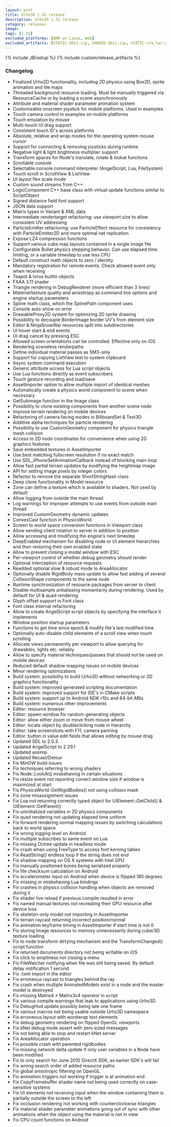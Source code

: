 ```yaml
---
layout: post
title: Urho3D 1.32 release
description: Urho3D 1.32 release
category: releases
image:
tags: [1.32]
excluded_platforms: [ARM on Linux, Web]
excluded_artifacts: [STATIC-3D11.zip, SHARED-3D11.zip, STATIC-v7a.tar.gz, STATIC-v7a.rpm, STATIC-v7a.deb, SHARED-v7a.tar.gz, SHARED-v7a.rpm, SHARED-v7a.deb]
---
```

{% include JB/setup %}
{% include custom/release_artifacts %}

### Changelog
- Finalized Urho2D functionality, including 2D physics using Box2D, sprite animation and tile maps
- Threaded background resource loading. Must be manually triggered via ResourceCache or by loading a scene asynchronously
- Attribute and material shader parameter animation system
- Customizable onscreen joystick for mobile platforms. Used in examples
- Touch camera control in examples on mobile platforms
- Touch emulation by mouse
- Multi-touch UI drag support
- Consistent touch ID's across platforms
- Absolute, relative and wrap modes for the operating system mouse cursor
- Support for connecting & removing joysticks during runtime
- Negative light & light brightness multiplier support
- Transform spaces for Node's translate, rotate & lookat functions
- Scrollable console
- Selectable console command interpreter (AngelScript, Lua, FileSystem)
- Touch scroll in ScrollView & ListView
- UI layout flex scale mode
- Custom sound streams from C++
- LogicComponent C++ base class with virtual update functions similar to ScriptObject
- Signed distance field font support
- JSON data support
- Matrix types in Variant & XML data
- Intermediate rendertarget refactoring: use viewport size to allow consistent UV addressing
- ParticleEmitter refactoring: use ParticleEffect resource for consistency with ParticleEmitter2D and more optimal net replication
- Expose LZ4 compression functions
- Support various cube map layouts contained in a single image file
- Configurable Bullet physics stepping behavior. Can use elapsed time limiting, or a variable timestep to use less CPU
- Default construct math objects to zero / identity
- Mandatory registration for remote events. Check allowed event only when receiving
- Teapot & torus builtin objects
- FXAA 3.11 shader
- Triangle rendering in DebugRenderer (more efficient than 3 lines)
- Material/texture quality and anisotropy as command line options and engine startup parameters
- Spline math class, which the SplinePath component uses
- Console auto-show on error
- DrawableProxy2D system for optimizing 2D sprite drawing
- Possibility to decouple BorderImage border UV's from element size
- Editor & NinjaSnowWar resources split into subdirectories
- UI hover start & end events
- UI drag cancel by pressing ESC
- Allowed screen orientations can be controlled. Effective only on iOS
- Rendering sceneless renderpaths
- Define individual material passes as SM3-only
- Support for copying ListView text to system clipboard
- Async system command execution
- Generic attribute access for Lua script objects
- Use Lua functions directly as event subscribers
- Touch gesture recording and load/save
- AssetImporter option to allow multiple import of identical meshes
- Automatically create a physics world component to scene when necessary
- GetSubimage function in the Image class
- Possibility to clone existing components from another scene node
- Improve terrain rendering on mobile devices
- Refactoring of camera facing modes in BillboardSet & Text3D
- Additive alpha techniques for particle rendering
- Possibility to use CustomGeometry component for physics triangle mesh collision
- Access to 2D node coordinates for convenience when using 2D graphics features
- Save embedded textures in AssetImporter
- Use best matching fullscreen resolution if no exact match
- Use SDL_iPhoneSetAnimationCallback instead of blocking main loop
- Allow fast partial terrain updates by modifying the heightmap image
- API for setting image pixels by integer colors
- Refactor to remove the separate ShortStringHash class
- Deep clone functionality in Model resource
- Zone can define a texture which is available to shaders. Not used by default
- Allow logging from outside the main thread
- Log warnings for improper attempts to use events from outside main thread
- Improved CustomGeometry dynamic updates
- ConvexCast function in PhysicsWorld
- Screen to world space conversion functions in Viewport class
- Allow sending client rotation to server in addition to position
- Allow accessing and modifying the engine's next timestep
- DeepEnabled mechanism for disabling node or UI element hierarchies and then restoring their own enabled state
- Allow to prevent closing a modal window with ESC
- Per-viewport control of whether debug geometry should render
- Optional interception of resource requests
- Readded optional slow & robust mode to AreaAllocator
- Optionally disable RigidBody mass update to allow fast adding of several CollisionShape components to the same node
- Runtime synchronization of resource packages from server to client
- Disable multisample antialiasing momentarily during rendering. Used by default for UI & quad rendering
- Glyph offset support in Font class
- Font class internal refactoring
- Allow to create AngelScript script objects by specifying the interface it implements
- Window position startup parameters
- Functions to get time since epoch & modify file's last modified time
- Optionally auto-disable child elements of a scroll view when touch scrolling
- Allocate views permanently per viewport to allow querying for drawables, lights etc. reliably
- Allow to specify material techniques/passes that should not be used on mobile devices
- Reduced default shadow mapping issues on mobile devices
- Minor rendering optimizations
- Build system: possibility to build Urho3D without networking or 2D graphics functionality
- Build system: improved generated scripting documentation
- Build system: improved support for IDE's in CMake scripts
- Build system: support up to Android NDK r10c and 64-bit ABIs
- Build system: numerous other improvements
- Editor: resource browser
- Editor: spawn window for random-generating objects
- Editor: allow either zoom or move from mouse wheel
- Editor: locate object by doubleclicking node in hierarchy
- Editor: take screenshots with F11, camera panning
- Editor: button in value edit fields that allows editing by mouse drag
- Updated SDL to 2.0.3.
- Updated AngelScript to 2.29.1
- Updated assimp
- Updated Recast/Detour
- Fix MinGW build issues
- Fix techniques referring to wrong shaders
- Fix Node::LookAt() misbehaving in certain situations
- Fix resize event not reporting correct window size if window is maximized at start
- Fix PhysicsWorld::GetRigidBodies() not using collision mask
- Fix zone misassignment issues
- Fix Lua not returning correctly typed object for UIElement::GetChild() & UIElement::GetParent()
- Fix uninitialized variables in 2D physics components
- Fix quad rendering not updating elapsed time uniform
- Fix forward rendering normal mapping issues by switching calculations back to world space
- Fix wrong logging level on Android
- Fix multiple subscribes to same event on Lua
- Fix missing Octree update in headless mode
- Fix crash when using FreeType to access font kerning tables
- Fix ReadString() endless loop if the string does not end
- Fix shadow mapping on OS X systems with Intel GPU
- Fix manually positioned bones being serialized properly
- Fix file checksum calculation on Android
- Fix accelerometer input on Android when device is flipped 180 degrees
- Fix missing or misbehaving Lua bindings
- Fix crashes in physics collision handling when objects are removed during it
- Fix shader live reload if previous compile resulted in error
- Fix named manual textures not recreating their GPU resource after device loss
- Fix skeleton-only model not importing in AssetImporter
- Fix terrain raycast returning incorrect position/normal
- Fix animation keyframe timing in AssetImporter if start time is not 0
- Fix storing Image resources to memory unnecessarily during cube/3D texture loading
- Fix to node transform dirtying mechanism and the TransformChanged() script function
- Fix returned documents directory not being writable on iOS
- Fix click to emptiness not closing a menu
- Fix FileWatcher notifying when file was still being saved. By default delay notification 1 second
- Fix .txml import in the editor
- Fix erroneous raycast to triangles behind the ray
- Fix crash when multiple AnimatedModels exist in a node and the master model is destroyed
- Fix missing Matrix4 * Matrix3x4 operator in script
- Fix various compile warnings that leak to applications using Urho3D
- Fix DebugHud update possibly being late one frame
- Fix various macros not being usable outside Urho3D namespace
- Fix erroneous layout with wordwrap text elements
- Fix debug geometry rendering on flipped OpenGL viewports
- Fix kNet debug mode assert with zero sized messages
- Fix not being able to stop and restart kNet server
- Fix AreaAllocator operation
- Fix possible crash with parented rigidbodies
- Fix missing network delta update if only user variables in a Node have been modified
- Fix to only search for June 2010 DirectX SDK, as earlier SDK's will fail
- Fix wrong search order of added resource paths
- Fix global anisotropic filtering on OpenGL
- Fix animation triggers not working if trigger is at animation end
- Fix CopyFramebuffer shader name not being used correctly on case-sensitive systems
- Fix UI elements not receiving input when the window containing them is partially outside the screen to the left
- Fix occlusion rendering not working with counterclockwise triangles
- Fix material shader parameter animations going out of sync with other animations when the object using the material is not in view
- Fix CPU count functions on Android
